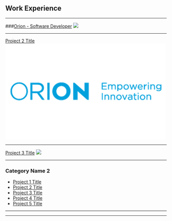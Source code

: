 ## Work Experience

---

###[Orion - Software Developer](/sample_page)
[<img src="https://i.ibb.co/9c1cCmT/Logo-Tagline-Blue-staffsig.png"/>](/sample_page)

---
[Project 2 Title](/pdf/sample_presentation.pdf)
<img src="images/orion.jpg?raw=true"/>

---
[Project 3 Title](http://example.com/)
<img src="images/dummy_thumbnail.jpg?raw=true"/>

---

### Category Name 2

- [Project 1 Title](http://example.com/)
- [Project 2 Title](http://example.com/)
- [Project 3 Title](http://example.com/)
- [Project 4 Title](http://example.com/)
- [Project 5 Title](http://example.com/)

---



---

